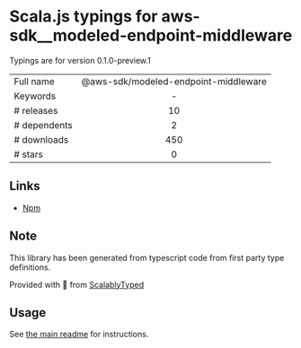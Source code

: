 
# Scala.js typings for aws-sdk__modeled-endpoint-middleware

Typings are for version 0.1.0-preview.1



|                    |                 |
| ------------------ | :-------------: |
| Full name          | @aws-sdk/modeled-endpoint-middleware |
| Keywords           | - |
| # releases         | 10 |
| # dependents       | 2 |
| # downloads        | 450 |
| # stars            | 0 |

## Links
- [Npm](https://www.npmjs.com/package/%40aws-sdk%2Fmodeled-endpoint-middleware)
    


## Note
This library has been generated from typescript code from first party type definitions.

Provided with :purple_heart: from [ScalablyTyped](https://github.com/oyvindberg/ScalablyTyped)

## Usage
See [the main readme](../../readme.md) for instructions.


